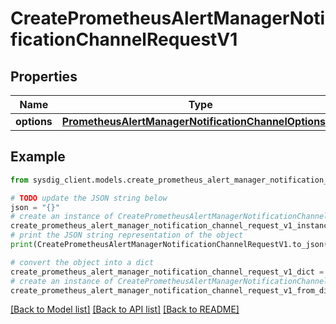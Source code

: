 # CreatePrometheusAlertManagerNotificationChannelRequestV1


## Properties

Name | Type | Description | Notes
------------ | ------------- | ------------- | -------------
**options** | [**PrometheusAlertManagerNotificationChannelOptionsV1**](PrometheusAlertManagerNotificationChannelOptionsV1.md) |  | 

## Example

```python
from sysdig_client.models.create_prometheus_alert_manager_notification_channel_request_v1 import CreatePrometheusAlertManagerNotificationChannelRequestV1

# TODO update the JSON string below
json = "{}"
# create an instance of CreatePrometheusAlertManagerNotificationChannelRequestV1 from a JSON string
create_prometheus_alert_manager_notification_channel_request_v1_instance = CreatePrometheusAlertManagerNotificationChannelRequestV1.from_json(json)
# print the JSON string representation of the object
print(CreatePrometheusAlertManagerNotificationChannelRequestV1.to_json())

# convert the object into a dict
create_prometheus_alert_manager_notification_channel_request_v1_dict = create_prometheus_alert_manager_notification_channel_request_v1_instance.to_dict()
# create an instance of CreatePrometheusAlertManagerNotificationChannelRequestV1 from a dict
create_prometheus_alert_manager_notification_channel_request_v1_from_dict = CreatePrometheusAlertManagerNotificationChannelRequestV1.from_dict(create_prometheus_alert_manager_notification_channel_request_v1_dict)
```
[[Back to Model list]](../README.md#documentation-for-models) [[Back to API list]](../README.md#documentation-for-api-endpoints) [[Back to README]](../README.md)


